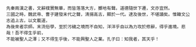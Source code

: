     先秦兩漢之書，文辭樸實無華，而皆落落大方，擲地有聲。道德隨世下遷，文亦宜然。
    三國之時，魏武帝、曹子建發末代之聲，清揚高古，顯於一代。逮及後世，不堪讀矣。惟韓文公志追上古，以文載道，
    為後來者宗師。末流俗學，至於污穢之境而不自知，洋洋乎自以為力攻於修辭，得乎進境。悲哉！吾不得生乎前，
    不能被聖人之澤；又不得生乎後，不能興聖人之業。孔子曰：知我者，其天乎！
